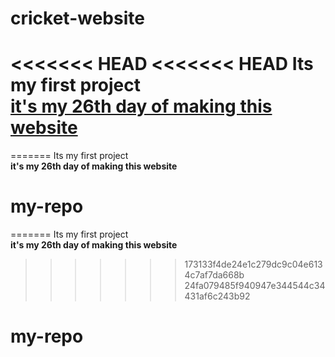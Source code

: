 # cricket-website
<<<<<<< HEAD
<<<<<<< HEAD
Its my first project <br> <b><u>it's my 26th day of making this website</u></b>
=======

=======
Its my first project <br> <b>it's my 26th day of making this website</b>
# my-repo
=======
Its my first project <br> <b>it's my 26th day of making this website</b>
>>>>>>> 173133f4de24e1c279dc9c04e6134c7af7da668b
>>>>>>> 24fa079485f940947e344544c34431af6c243b92
# my-repo
